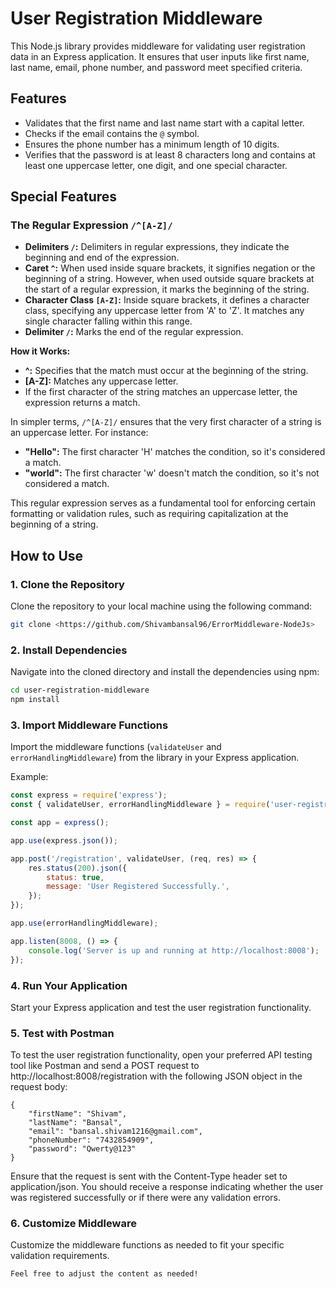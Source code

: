 # User Registration Middleware

This Node.js library provides middleware for validating user registration data in an Express application. It ensures that user inputs like first name, last name, email, phone number, and password meet specified criteria.

## Features

- Validates that the first name and last name start with a capital letter.
- Checks if the email contains the `@` symbol.
- Ensures the phone number has a minimum length of 10 digits.
- Verifies that the password is at least 8 characters long and contains at least one uppercase letter, one digit, and one special character.

## Special Features

### The Regular Expression `/^[A-Z]/`

- **Delimiters `/`:** Delimiters in regular expressions, they indicate the beginning and end of the expression.
- **Caret `^`:** When used inside square brackets, it signifies negation or the beginning of a string. However, when used outside square brackets at the start of a regular expression, it marks the beginning of the string.
- **Character Class `[A-Z]`:** Inside square brackets, it defines a character class, specifying any uppercase letter from 'A' to 'Z'. It matches any single character falling within this range.
- **Delimiter `/`:** Marks the end of the regular expression.

**How it Works:**

- **^:** Specifies that the match must occur at the beginning of the string.
- **[A-Z]:** Matches any uppercase letter.
- If the first character of the string matches an uppercase letter, the expression returns a match.

In simpler terms, `/^[A-Z]/` ensures that the very first character of a string is an uppercase letter. For instance:

- **"Hello":** The first character 'H' matches the condition, so it's considered a match.
- **"world":** The first character 'w' doesn't match the condition, so it's not considered a match.

This regular expression serves as a fundamental tool for enforcing certain formatting or validation rules, such as requiring capitalization at the beginning of a string.


## How to Use

### 1. Clone the Repository

Clone the repository to your local machine using the following command:

```bash
git clone <https://github.com/Shivambansal96/ErrorMiddleware-NodeJs>
```

### 2. Install Dependencies

Navigate into the cloned directory and install the dependencies using npm:

```bash
cd user-registration-middleware
npm install
```

### 3. Import Middleware Functions

Import the middleware functions (`validateUser` and `errorHandlingMiddleware`) from the library in your Express application.

Example:

```javascript
const express = require('express');
const { validateUser, errorHandlingMiddleware } = require('user-registration-middleware');

const app = express();

app.use(express.json());

app.post('/registration', validateUser, (req, res) => {
    res.status(200).json({
        status: true,
        message: 'User Registered Successfully.',
    });
});

app.use(errorHandlingMiddleware);

app.listen(8008, () => {
    console.log('Server is up and running at http://localhost:8008');
});
```

### 4. Run Your Application

Start your Express application and test the user registration functionality.


### 5. Test with Postman
To test the user registration functionality, open your preferred API testing tool like Postman and send a POST request to http://localhost:8008/registration with the following JSON object in the request body:

```
{
    "firstName": "Shivam",
    "lastName": "Bansal",
    "email": "bansal.shivam1216@gmail.com",
    "phoneNumber": "7432854909",
    "password": "Qwerty@123"
}

```

Ensure that the request is sent with the Content-Type header set to application/json. You should receive a response indicating whether the user was registered successfully or if there were any validation errors.

### 6. Customize Middleware

Customize the middleware functions as needed to fit your specific validation requirements.
```
Feel free to adjust the content as needed!
```
